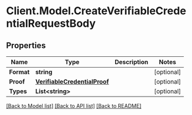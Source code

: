 # Client.Model.CreateVerifiableCredentialRequestBody

## Properties

Name | Type | Description | Notes
------------ | ------------- | ------------- | -------------
**Format** | **string** |  | [optional] 
**Proof** | [**VerifiableCredentialProof**](VerifiableCredentialProof.md) |  | [optional] 
**Types** | **List&lt;string&gt;** |  | [optional] 

[[Back to Model list]](../README.md#documentation-for-models) [[Back to API list]](../README.md#documentation-for-api-endpoints) [[Back to README]](../README.md)

